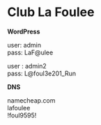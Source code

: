# Club La Foulee

**WordPress**

user: admin  
pass: LaF@ulee  

user : admin2  
pass: L@foul3e201_Run  

**DNS**

namecheap.com  
lafoulee  
!foul9595!  
